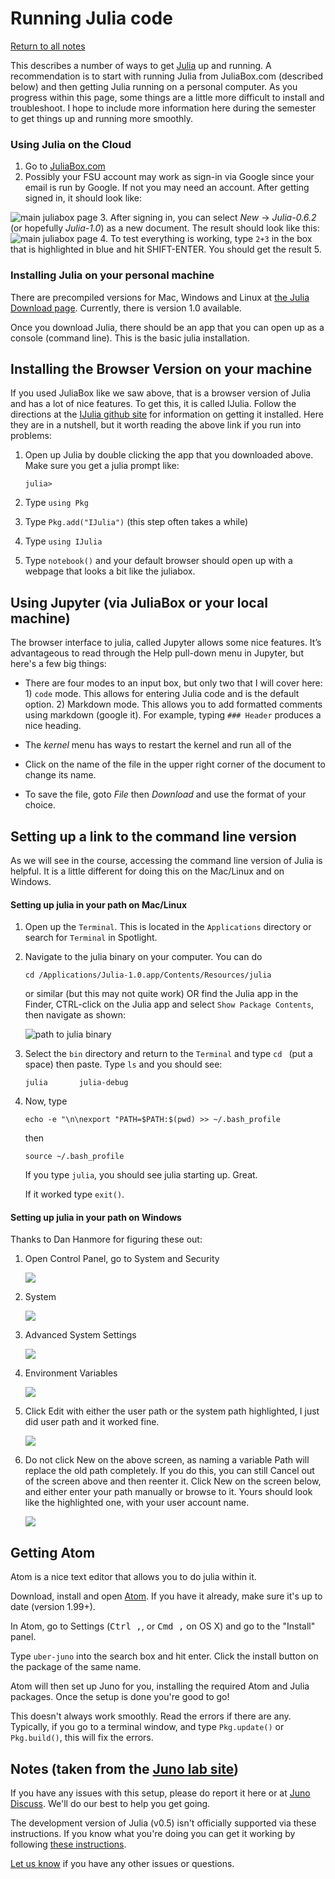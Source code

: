 Running Julia code
======

[Return to all notes](index.html)


This describes a number of ways to get [Julia](https://julialang.org) up and running.  A recommendation is to start with running Julia from JuliaBox.com (described below) and then getting Julia running on a personal computer.  As you progress within this page, some things are a little more difficult to install and troubleshoot.  I hope to include more information here during the semester to get things up and running more smoothly.

### Using Julia on the Cloud


1. Go to [JuliaBox.com](https://juliabox.com/)
2. Possibly your FSU account may work as sign-in via Google since your email is run by Google.  If not you may need an account.  After getting signed in, it should look like:

![main juliabox page](images/ch00/juliabox.png)
3. After signing in, you can select *New* -> *Julia-0.6.2* (or hopefully *Julia-1.0*)  as a new document.  The result should look like this:
![main juliabox page](images/ch00/juliabox02.png)
4. To test everything is working, type `2+3` in the box that is highlighted in blue and hit SHIFT-ENTER. You should get the result 5.

### Installing Julia on your personal machine




There are precompiled versions for Mac, Windows and Linux at [the Julia Download page](http://julialang.org/downloads/).  Currently, there is version 1.0 available.

Once you download Julia, there should be an app that you can open up as a console (command line).  This is the basic julia installation.




Installing the Browser Version on your machine
-----

If you used JuliaBox like we saw above, that is a browser version of Julia and has a lot of nice features.  To get this, it is called IJulia.  Follow the directions at the [IJulia github site](https://github.com/JuliaLang/IJulia.jl) for information on getting it installed.   Here they are in a nutshell, but it worth reading the above link if you run into problems:

1. Open up Julia by double clicking the app that you downloaded above.  Make sure you get a julia prompt like:
    ```
    julia>
    ```

2. Type `using Pkg`
3. Type `Pkg.add("IJulia")` (this step often takes a while)
4. Type `using IJulia`
5. Type `notebook()` and your default browser should open up with a webpage that looks a bit like the juliabox.


Using Jupyter (via JuliaBox or your local machine)
------

The browser interface to julia, called Jupyter allows some nice features.  It&#8217;s advantageous to read through the Help pull-down menu in Jupyter, but here's a few big things:

* There are four modes to an input box, but only two that I will cover here: 1) `code` mode.  This allows for entering Julia code and is the default option.  2) Markdown mode.  This allows you to add formatted comments using markdown (google it).  For example, typing `### Header` produces a nice heading.

* The *kernel* menu has ways to restart the kernel and run all of the

* Click on the name of the file in the upper right corner of the document to change its name.

* To save the file, goto *File* then *Download* and use the format of your choice.



Setting up a link to the command line version
-----

As we will see in the course, accessing the command line version of Julia is helpful.  It is a little different for doing this on the Mac/Linux and on Windows.

#### Setting up julia in your path on Mac/Linux

1. Open up the `Terminal`.  This is located in the `Applications` directory or search for `Terminal` in Spotlight.

2. Navigate to the julia binary on your computer.  You can do
    ```
    cd /Applications/Julia-1.0.app/Contents/Resources/julia
    ```

    or similar (but this may not quite work) OR find the Julia app in the Finder, CTRL-click on the Julia app and select `Show Package Contents`, then navigate as shown:

    ![path to julia binary](images/ch01/julia-path.png)

3. Select the `bin` directory and return to the `Terminal` and type `cd ` (put a space) then paste. Type `ls` and you should see:
    ```
    julia		julia-debug
    ```

4.  Now, type
    ```
    echo -e "\n\nexport "PATH=$PATH:$(pwd) >> ~/.bash_profile
    ```

    then
    ```
    source ~/.bash_profile
    ```

    If you type `julia`, you should see julia starting up.  Great.  

    If it worked type `exit()`.



#### Setting up julia in your path on Windows

Thanks to Dan Hanmore for figuring these out:

1. Open Control Panel, go to System and Security

    ![](images/ch01/win-path-01.png)

2. System

    ![](images/ch01/win-path-02.png)

3. Advanced System Settings

    ![](images/ch01/win-path-03.png)

4. Environment Variables

    ![](images/ch01/win-path-04.png)

5. Click Edit with either the user path or the system path highlighted, I just did user path and it worked fine.

    ![](images/ch01/win-path-05.png)

6. Do not click New on the above screen, as naming a variable Path will replace the old path completely. If you do this, you can still Cancel out of the screen above and then reenter it. Click New on the screen below, and either enter your path manually or browse to it. Yours should look like the highlighted one, with your user account name.

    ![](images/ch01/win-path-06.png)


Getting Atom
-------

Atom is a nice text editor that allows you to do julia within it.  


Download, install and open [Atom](https://atom.io). If you have it already, make sure it's up to date (version 1.99+).

In Atom, go to Settings (<kbd>Ctrl ,</kbd>, or <kbd>Cmd ,</kbd> on OS X) and go to the "Install" panel.

Type `uber-juno` into the search box and hit enter. Click the install button on the package of the same name.

Atom will then set up Juno for you, installing the required Atom and Julia packages. Once the setup is done you're good to go!

This doesn't always work smoothly.  Read the errors if there are any.  Typically, if you go to a terminal window, and type `Pkg.update()` or `Pkg.build()`, this will fix the errors.

## Notes (taken from the [Juno lab site](https://github.com/JunoLab/uber-juno/blob/master/setup.md))

If you have any issues with this setup, please do report it here or at [Juno Discuss](http://discuss.junolab.org). We'll do our best to help you get going.

The development version of Julia (v0.5) isn't officially supported via these instructions. If you know what you're doing you can get it working by following [these instructions](https://github.com/JunoLab/atom-julia-client/tree/master/docs).

[Let us know](http://discuss.junolab.org) if you have any other issues or questions.
